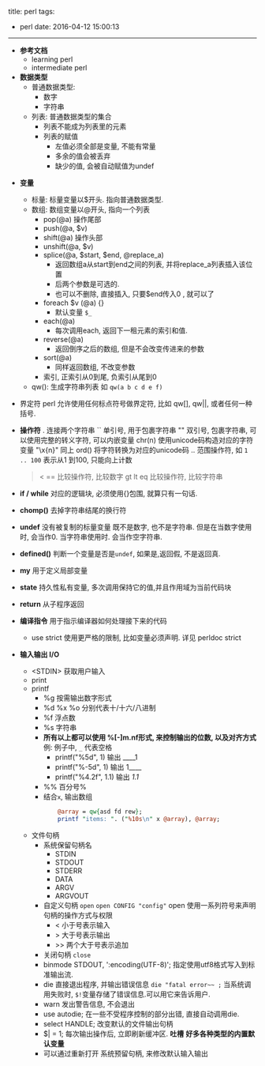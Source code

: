 title: perl
tags:
  - perl
date: 2016-04-12 15:00:13
---


+ **参考文档**
    * learning perl
    * intermediate perl
+ **数据类型**
    * 普通数据类型: 
        - 数字
        - 字符串
    * 列表: 普通数据类型的集合
        - 列表不能成为列表里的元素
        - 列表的赋值
            - 左值必须全部是变量, 不能有常量
            - 多余的值会被丢弃
            - 缺少的值, 会被自动赋值为undef
<!--more-->
+ **变量**
    - 标量: 标量变量以$开头. 指向普通数据类型.
    - 数组: 数组变量以@开头, 指向一个列表
        + pop(@a)  操作尾部
        + push(@a, $v)
        + shift(@a) 操作头部
        + unshift(@a, $v)
        + splice(@a, $start, $end, @replace_a) 
            - 返回数组a从start到end之间的列表, 并将replace_a列表插入该位置
            - 后两个参数是可选的.
            - 也可以不删除, 直接插入, 只要$end传入0 , 就可以了
        + foreach $v (@a) {}
            - 默认变量 `$_`
        + each(@a) 
            + 每次调用each, 返回下一租元素的索引和值.
        + reverse(@a)
            - 返回倒序之后的数组, 但是不会改变传进来的参数
        + sort(@a)
            - 同样返回数组, 不改变参数
        + 索引, 正索引从0到尾, 负索引从尾到0
    - qw(): 生成字符串列表
        如 `qw(a b c d e f)`
+ 界定符
    perl 允许使用任何标点符号做界定符, 比如 qw[], qw||, 或者任何一种括号.
+ **操作符** 
    .   连接两个字符串
    ``  单引号, 用于包裹字符串
    ""  双引号, 包裹字符串, 可以使用完整的转义字符, 可以内嵌变量
    chr(n) 使用unicode码构造对应的字符变量
    "\x{n}" 同上
    ord() 将字符转换为对应的unicode码
    .. 范围操作符, 如 `1 .. 100` 表示从1 到100, 只能向上计数
    > < ==      比较操作符, 比较数字
    gt lt eq    比较操作符, 比较字符串

+ **if / while**
    对应的逻辑块, 必须使用{}包围, 就算只有一句话.
+ **chomp()** 去掉字符串结尾的换行符
+ **undef** 没有被复制的标量变量
    既不是数字, 也不是字符串. 但是在当数字使用时, 会当作0. 当字符串使用时. 会当作空字符串. 
+ **defined()** 判断一个变量是否是`undef`, 如果是,返回假, 不是返回真.
+ **my** 用于定义局部变量
+ **state** 持久性私有变量, 多次调用保持它的值,并且作用域为当前代码块
+ **return** 从子程序返回

+ **编译指令**
    用于指示编译器如何处理接下来的代码
    * use strict  使用更严格的限制, 比如变量必须声明. 详见 perldoc strict

+ **输入输出 I/O**
    * <STDIN\> 获取用户输入
    * print     
    * printf
        - %g 按需输出数字形式
        - %d %x %o 分别代表十/十六/八进制
        - %f 浮点数
        - %s 字符串
        - **所有以上都可以使用 %[-]m.nf形式, 来控制输出的位数, 以及对齐方式**
            例: 例子中, `_` 代表空格
            + printf("%5d", 1) 输出  ____1
            + printf("%-5d", 1) 输出 1____
            + printf("%4.2f", 1.1) 输出 _1.1_
        - %% 百分号%
        - 结合`x`, 输出数组
            ```perl
                @array = qw{asd fd rew};
                printf "items: ". ("%10s\n" x @array), @array;
            ```
    * 文件句柄
        - 系统保留句柄名
            + STDIN
            + STDOUT
            + STDERR
            + DATA
            + ARGV
            + ARGVOUT
        - 自定义句柄 `open`
        `open CONFIG "config"`
        open 使用一系列符号来声明句柄的操作方式与权限
            + < 小于号表示输入
            + \> 大于号表示输出
            + \>\> 两个大于号表示追加
        - 关闭句柄 `close`
        - binmode STDOUT, ':encoding(UTF-8)';
            指定使用utf8格式写入到标准输出流.
        - die 直接退出程序, 并输出错误信息
            `die "fatal error~~ ;`
            当系统调用失败时, `$!`变量存储了错误信息.可以用它来告诉用户. 
        - warn 发出警告信息, 不会退出
        - use autodie; 在一些不受程序控制的部分出错, 直接自动调用die.
        - select HANDLE; 改变默认的文件输出句柄 
        - $| = 1; 每次输出操作后, 立即刷新缓冲区.
**吐槽** **好多各种类型的内置默认变量**
        - 可以通过重新打开 系统预留句柄, 来修改默认输入输出

